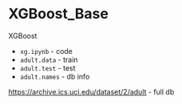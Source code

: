 # XGBoost_Base
XGBoost
- `xg.ipynb` - code
- `adult.data` - train
- `adult.test` - test
- `adult.names` - db info

https://archive.ics.uci.edu/dataset/2/adult - full db
